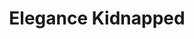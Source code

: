 ---
layout: story.liquid
title: Elegance Kidnapped
canon: yes
order: 4
chs:
  - sparky
  - elegance
  - animus
time: "?"
location: "<a href=\"/world/bauhinia/coastline/\">Coastline</a>"
summary: "Elegance gets kidnapped. Sparky refuses to leave her side and also gets kidnapped."
---